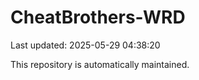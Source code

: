 # CheatBrothers-WRD

Last updated: 2025-05-29 04:38:20

This repository is automatically maintained.
